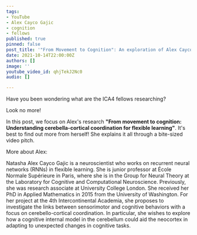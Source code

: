 ```yaml
---
tags:
- YouTube
- Alex Cayco Gajic
- cognition
- fellows
published: true
pinned: false
post_title: '"From Movement to Cognition": An exploration of Alex Cayco Gajic''s Research'
date: 2021-10-14T22:00:00Z
authors: []
image: ''
youtube_video_id: qhjTekJ2Nc0
audio: []

---
```

Have you been wondering what are the ICA4 fellows researching?

Look no more!

In this post, we focus on Alex's research **"From movement to cognition: Understanding cerebella-cortical coordination for flexible learning"**. It's best to find out more from herself! She explains it all through a bite-sized video pitch.

More about Alex:

Natasha Alex Cayco Gajic is a neuroscientist who works on recurrent neural networks (RNNs) in flexible learning. She is junior professor at École Normale Supérieure in Paris, where she is in the Group for Neural Theory at the Laboratory for Cognitive and Computational Neuroscience. Previously, she was research associate at University College London. She received her PhD in Applied Mathematics in 2015 from the University of Washington. For her project at the 4th Intercontinental Academia, she proposes to investigate the links between sensorimotor and cognitive behaviors with a focus on cerebello-cortical coordination. In particular, she wishes to explore how a cognitive internal model in the cerebellum could aid the neocortex in adapting to unexpected changes in cognitive tasks.